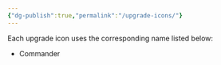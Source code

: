 ```yaml
---
{"dg-publish":true,"permalink":"/upgrade-icons/"}
---
```


Each upgrade icon uses the corresponding name listed below:
- Commander